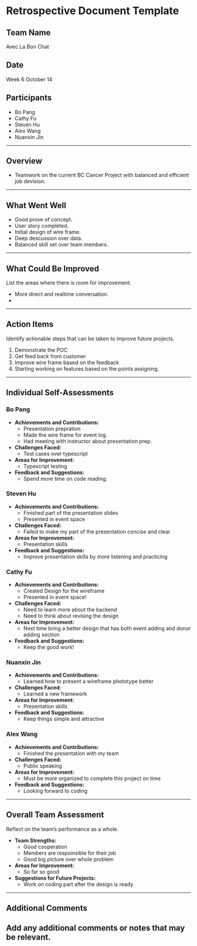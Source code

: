 # Retrospective Document Template

## Team Name
Avec La Bon Chat 

## Date
Week 6 October 14

## Participants
- Bo Pang
- Cathy Fu
- Steven Hu
- Alex Wang
- Nuanxin Jin

---

## Overview
- Teamwork on the current BC Cancer Project with balanced and efficient job devision. 

---

## What Went Well
- Good prove of concept.
- User story completed. 
- Initial design of wire frame. 
- Deep descussion over data. 
- Balanced skill set over team members. 
---

## What Could Be Improved
List the areas where there is room for improvement.
- More direct and realtime conversation. 
-

---

## Action Items
Identify actionable steps that can be taken to improve future projects.
1. Demonstrate the POC
2. Get feed back from customer
3. Improve wire frame based on the feedback
4. Starting working on features based on the points assigning. 
---

## Individual Self-Assessments
### Bo Pang
- **Achievements and Contributions:**
  - Presentation prepration 
  - Made the wire frame for event log.
  - Had meeting with instructor about presentation prep. 
- **Challenges Faced:**
  - Test cases over typescript
- **Areas for Improvement:**
  - Typescript testing 
- **Feedback and Suggestions:**
  - Spend more time on code reading. 

### Steven Hu
- **Achievements and Contributions:**
  - Finished part of the presentation slides
  - Presented in event space
- **Challenges Faced:**
  - Failed to make my part of the presentation concise and clear
- **Areas for Improvement:**
  - Presentation skills
- **Feedback and Suggestions:**
  - Improve presentation skills by more listening and practicing

### Cathy Fu
- **Achievements and Contributions:**
  - Created Design for the wireframe
  - Presented in event space!
- **Challenges Faced:**
  - Need to learn more about the backend
  - Need to think about revising the design
- **Areas for Improvement:**
  - Next time bring a better design that has both event adding and donor adding section
- **Feedback and Suggestions:**
  - Keep the good work!

### Nuanxin Jin
- **Achievements and Contributions:**
  - Learned how to present a wireframe phototype better
- **Challenges Faced:**
  - Learned a new framework
- **Areas for Improvement:**
  - Presentation skills
- **Feedback and Suggestions:**
  - Keep things simple and attractive

### Alex Wang
- **Achievements and Contributions:**
  - Finished the presentation with my team
- **Challenges Faced:**
  - Public speaking
- **Areas for Improvement:**
  - Must be more organized to complete this project on time
- **Feedback and Suggestions:**
  - Looking forward to coding

---

## Overall Team Assessment
Reflect on the team’s performance as a whole.
- **Team Strengths:**
  - Good cooperation
  - Members are respoinsible for their job
  - Good big picture over whole problem 
- **Areas for Improvement:**
  - So far so good 
- **Suggestions for Future Projects:**
  - Work on coding part after the design is ready 

---

## Additional Comments
Add any additional comments or notes that may be relevant.
-
